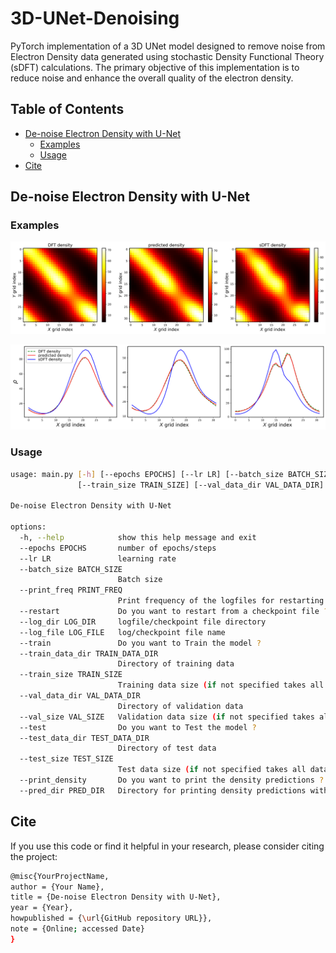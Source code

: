 # 3D-UNet-Denoising
PyTorch implementation of a 3D UNet model designed to remove noise from Electron Density data generated using stochastic Density Functional Theory (sDFT) calculations. The primary objective of this implementation is to reduce noise and enhance the overall quality of the electron density.

## Table of Contents

- [De-noise Electron Density with U-Net](#de-noise-electron-density-with-u-net)
  - [Examples](#example)
  - [Usage](#usage)  
- [Cite](#cite)
## De-noise Electron Density with U-Net
<a name="de-noise-electron-density-with-u-net"></a>

### Examples
<a name="example"></a>

![Example of denoising for Diamond system](PostProc-code/c8_density.png)

![Example of denoising for Diamond system](PostProc-code/c8_density_1d.png)

### Usage
<a name="usage"></a>

```bash
usage: main.py [-h] [--epochs EPOCHS] [--lr LR] [--batch_size BATCH_SIZE] [--print_freq PRINT_FREQ] [--restart] [--log_dir LOG_DIR] [--log_file LOG_FILE] [--train] [--train_data_dir TRAIN_DATA_DIR]
               [--train_size TRAIN_SIZE] [--val_data_dir VAL_DATA_DIR] [--val_size VAL_SIZE] [--test] [--test_data_dir TEST_DATA_DIR] [--test_size TEST_SIZE] [--print_density] [--pred_dir PRED_DIR]

De-noise Electron Density with U-Net

options:
  -h, --help            show this help message and exit
  --epochs EPOCHS       number of epochs/steps
  --lr LR               learning rate
  --batch_size BATCH_SIZE
                        Batch size
  --print_freq PRINT_FREQ
                        Print frequency of the logfiles for restarting
  --restart             Do you want to restart from a checkpoint file ?
  --log_dir LOG_DIR     logfile/checkpoint file directory
  --log_file LOG_FILE   log/checkpoint file name
  --train               Do you want to Train the model ?
  --train_data_dir TRAIN_DATA_DIR
                        Directory of training data
  --train_size TRAIN_SIZE
                        Training data size (if not specified takes all data)
  --val_data_dir VAL_DATA_DIR
                        Directory of validation data
  --val_size VAL_SIZE   Validation data size (if not specified takes all data)
  --test                Do you want to Test the model ?
  --test_data_dir TEST_DATA_DIR
                        Directory of test data
  --test_size TEST_SIZE
                        Test data size (if not specified takes all data)
  --print_density       Do you want to print the density predictions ?
  --pred_dir PRED_DIR   Directory for printing density predictions with ground truth data
```

## Cite
<a name="cite"></a>

If you use this code or find it helpful in your research, please consider citing the project:

```bash
@misc{YourProjectName,
author = {Your Name},
title = {De-noise Electron Density with U-Net},
year = {Year},
howpublished = {\url{GitHub repository URL}},
note = {Online; accessed Date}
}
```
